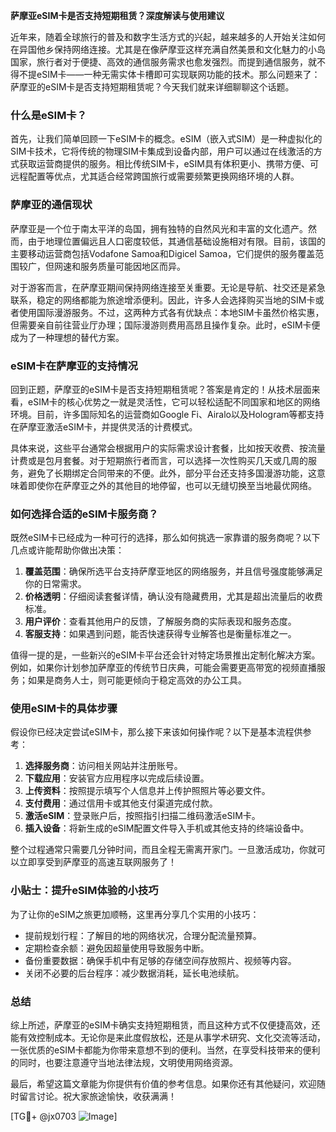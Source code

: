 **萨摩亚eSIM卡是否支持短期租赁？深度解读与使用建议**

近年来，随着全球旅行的普及和数字生活方式的兴起，越来越多的人开始关注如何在异国他乡保持网络连接。尤其是在像萨摩亚这样充满自然美景和文化魅力的小岛国家，旅行者对于便捷、高效的通信服务需求也愈发强烈。而提到通信服务，就不得不提eSIM卡——一种无需实体卡槽即可实现联网功能的技术。那么问题来了：萨摩亚的eSIM卡是否支持短期租赁呢？今天我们就来详细聊聊这个话题。

### 什么是eSIM卡？

首先，让我们简单回顾一下eSIM卡的概念。eSIM（嵌入式SIM）是一种虚拟化的SIM卡技术，它将传统的物理SIM卡集成到设备内部，用户可以通过在线激活的方式获取运营商提供的服务。相比传统SIM卡，eSIM具有体积更小、携带方便、可远程配置等优点，尤其适合经常跨国旅行或需要频繁更换网络环境的人群。

### 萨摩亚的通信现状

萨摩亚是一个位于南太平洋的岛国，拥有独特的自然风光和丰富的文化遗产。然而，由于地理位置偏远且人口密度较低，其通信基础设施相对有限。目前，该国的主要移动运营商包括Vodafone Samoa和Digicel Samoa，它们提供的服务覆盖范围较广，但网速和服务质量可能因地区而异。

对于游客而言，在萨摩亚期间保持网络连接至关重要。无论是导航、社交还是紧急联系，稳定的网络都能为旅途增添便利。因此，许多人会选择购买当地的SIM卡或者使用国际漫游服务。不过，这两种方式各有优缺点：本地SIM卡虽然价格实惠，但需要亲自前往营业厅办理；国际漫游则费用高昂且操作复杂。此时，eSIM卡便成为了一种理想的替代方案。

### eSIM卡在萨摩亚的支持情况

回到正题，萨摩亚的eSIM卡是否支持短期租赁呢？答案是肯定的！从技术层面来看，eSIM卡的核心优势之一就是灵活性，它可以轻松适配不同国家和地区的网络环境。目前，许多国际知名的运营商如Google Fi、Airalo以及Hologram等都支持在萨摩亚激活eSIM卡，并提供灵活的计费模式。

具体来说，这些平台通常会根据用户的实际需求设计套餐，比如按天收费、按流量计费或是包月套餐。对于短期旅行者而言，可以选择一次性购买几天或几周的服务，避免了长期绑定合同带来的不便。此外，部分平台还支持多国漫游功能，这意味着即使你在萨摩亚之外的其他目的地停留，也可以无缝切换至当地最优网络。

### 如何选择合适的eSIM卡服务商？

既然eSIM卡已经成为一种可行的选择，那么如何挑选一家靠谱的服务商呢？以下几点或许能帮助你做出决策：

1. **覆盖范围**：确保所选平台支持萨摩亚地区的网络服务，并且信号强度能够满足你的日常需求。
2. **价格透明**：仔细阅读套餐详情，确认没有隐藏费用，尤其是超出流量后的收费标准。
3. **用户评价**：查看其他用户的反馈，了解服务商的实际表现和服务态度。
4. **客服支持**：如果遇到问题，能否快速获得专业解答也是衡量标准之一。

值得一提的是，一些新兴的eSIM卡平台还会针对特定场景推出定制化解决方案。例如，如果你计划参加萨摩亚的传统节日庆典，可能会需要更高带宽的视频直播服务；如果是商务人士，则可能更倾向于稳定高效的办公工具。

### 使用eSIM卡的具体步骤

假设你已经决定尝试eSIM卡，那么接下来该如何操作呢？以下是基本流程供参考：

1. **选择服务商**：访问相关网站并注册账号。
2. **下载应用**：安装官方应用程序以完成后续设置。
3. **上传资料**：按照提示填写个人信息并上传护照照片等必要文件。
4. **支付费用**：通过信用卡或其他支付渠道完成付款。
5. **激活eSIM**：登录账户后，按照指引扫描二维码激活eSIM卡。
6. **插入设备**：将新生成的eSIM配置文件导入手机或其他支持的终端设备中。

整个过程通常只需要几分钟时间，而且全程无需离开家门。一旦激活成功，你就可以立即享受到萨摩亚的高速互联网服务了！

### 小贴士：提升eSIM体验的小技巧

为了让你的eSIM之旅更加顺畅，这里再分享几个实用的小技巧：

- 提前规划行程：了解目的地的网络状况，合理分配流量预算。
- 定期检查余额：避免因超量使用导致服务中断。
- 备份重要数据：确保手机中有足够的存储空间存放照片、视频等内容。
- 关闭不必要的后台程序：减少数据消耗，延长电池续航。

### 总结

综上所述，萨摩亚的eSIM卡确实支持短期租赁，而且这种方式不仅便捷高效，还能有效控制成本。无论你是来此度假放松，还是从事学术研究、文化交流等活动，一张优质的eSIM卡都能为你带来意想不到的便利。当然，在享受科技带来的便利的同时，也要注意遵守当地法律法规，文明使用网络资源。

最后，希望这篇文章能为你提供有价值的参考信息。如果你还有其他疑问，欢迎随时留言讨论。祝大家旅途愉快，收获满满！

[TG💪+ @jx0703 ![Image](https://github.com/user-attachments/assets/dbca1d08-cadb-493c-b0ec-ad6f7a83f270)]